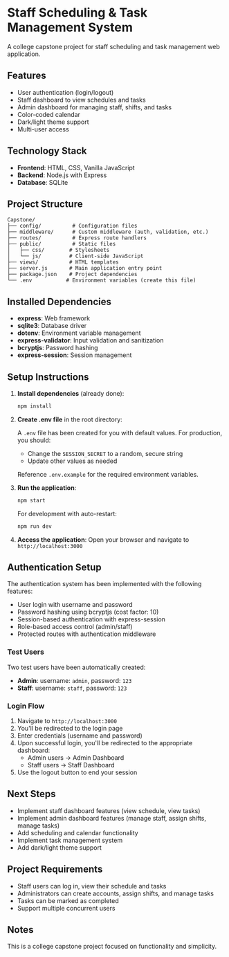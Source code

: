 # Staff Scheduling & Task Management System

A college capstone project for staff scheduling and task management web application.

## Features

- User authentication (login/logout)
- Staff dashboard to view schedules and tasks
- Admin dashboard for managing staff, shifts, and tasks
- Color-coded calendar
- Dark/light theme support
- Multi-user access

## Technology Stack

- **Frontend**: HTML, CSS, Vanilla JavaScript
- **Backend**: Node.js with Express
- **Database**: SQLite

## Project Structure

```
Capstone/
├── config/          # Configuration files
├── middleware/      # Custom middleware (auth, validation, etc.)
├── routes/          # Express route handlers
├── public/          # Static files
│   ├── css/        # Stylesheets
│   └── js/         # Client-side JavaScript
├── views/          # HTML templates
├── server.js       # Main application entry point
├── package.json    # Project dependencies
└── .env           # Environment variables (create this file)
```

## Installed Dependencies

- **express**: Web framework
- **sqlite3**: Database driver
- **dotenv**: Environment variable management
- **express-validator**: Input validation and sanitization
- **bcryptjs**: Password hashing
- **express-session**: Session management

## Setup Instructions

1. **Install dependencies** (already done):
   ```bash
   npm install
   ```

2. **Create .env file** in the root directory:
   
   A `.env` file has been created for you with default values. For production, you should:
   - Change the `SESSION_SECRET` to a random, secure string
   - Update other values as needed
   
   Reference `.env.example` for the required environment variables.

3. **Run the application**:
   ```bash
   npm start
   ```

   For development with auto-restart:
   ```bash
   npm run dev
   ```

4. **Access the application**:
   Open your browser and navigate to `http://localhost:3000`

## Authentication Setup

The authentication system has been implemented with the following features:

- User login with username and password
- Password hashing using bcryptjs (cost factor: 10)
- Session-based authentication with express-session
- Role-based access control (admin/staff)
- Protected routes with authentication middleware

### Test Users

Two test users have been automatically created:

- **Admin**: username: `admin`, password: `123`
- **Staff**: username: `staff`, password: `123`

### Login Flow

1. Navigate to `http://localhost:3000`
2. You'll be redirected to the login page
3. Enter credentials (username and password)
4. Upon successful login, you'll be redirected to the appropriate dashboard:
   - Admin users → Admin Dashboard
   - Staff users → Staff Dashboard
5. Use the logout button to end your session

## Next Steps

- Implement staff dashboard features (view schedule, view tasks)
- Implement admin dashboard features (manage staff, assign shifts, manage tasks)
- Add scheduling and calendar functionality
- Implement task management system
- Add dark/light theme support

## Project Requirements

- Staff users can log in, view their schedule and tasks
- Administrators can create accounts, assign shifts, and manage tasks
- Tasks can be marked as completed
- Support multiple concurrent users

## Notes

This is a college capstone project focused on functionality and simplicity.

